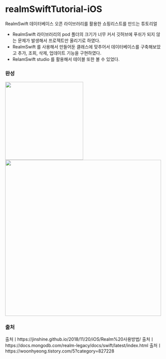 # realmSwiftTutorial-iOS
RealmSwift 데이터베이스 오픈 라이브러리를 활용한 쇼핑리스트를 만드는 튜토리얼

- RealmSwift 라이브러리의 pod 폴더의 크기가 너무 커서 깃허브에 푸쉬가 되지 않는 문제가 발생해서 프로젝트만 올리기로 하였다.
- RealmSwift 를 사용해서 만들어둔 클래스에 맞추어서 데이터베이스를 구축해보았고 추가, 조회, 삭제, 업데이트 기능을 구현하였다.
- RelamSwift studio 를 활용해서 테이블 또한 볼 수 있었다.

### 완성
<img src ="https://user-images.githubusercontent.com/69136340/109425245-ba6f3f00-7a2a-11eb-868c-bdf681d38740.png" width ="250">
<img src ="https://user-images.githubusercontent.com/69136340/109425229-a9bec900-7a2a-11eb-9f6a-529efd423f04.png" width="500">

### 출처
출처ㅣhttps://jinshine.github.io/2018/11/20/iOS/Realm%20사용방법/
출처ㅣhttps://docs.mongodb.com/realm-legacy/docs/swift/latest/index.html
출처ㅣhttps://woonhyeong.tistory.com/5?category=827228
